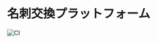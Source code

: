 名刺交換プラットフォーム
========================

![CI](https://github.com/satominprpr/ringoro/workflows/CI/badge.svg?branch=master)
